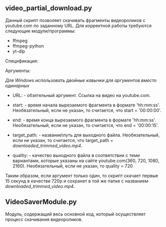 ## video_partial_download.py
Данный скрипт позволяет скачивать фрагменты видеороликов с youtube.com по заданному URL. Для корректной работы требуются следующие модули/программы:
- ffmpeg
- ffmpeg-python
- yt-dlp
  
Спецификация:

Аргументы:

*Для Windows использовать двойные кавычки для аргументов вместо одинарных*

- URL: - обзятельный аргумент. Ссылка на видео на youtube.com.
  
- start: - время начала вырезаемого фрагмента в формате 'hh:mm:ss'. Необязательный, если не указан, то считается, что start = '00:00:00'.
  
- end: - время конца вырезаемого фрагмента в формате 'hh:mm:ss'. Необязательный, если не указан, то считается, что end = '00:00:15'.
  
- target_path: - название\путь для выходного файла. Необязательный, если не указан, то считается, что target_path = *downloaded_trimmed_video.mp4*.
  
- quality: - качество выходного файла в соответствии с теми вариантами, которые указаны на сайте youtube.com(360, 720, 1080, 2160). Необязательный, если не указан, то quality = 720

Таким образом, если аргумент только один, то скрипт скачает первые 15 секунд в качестве 720p и сохранет в той же папке с названием *downloaded_trimmed_video.mp4*.

## VideoSaverModule.py

Модуль, содержащий весь основной код, который осуществляет процесс скачивания видеороликов.
